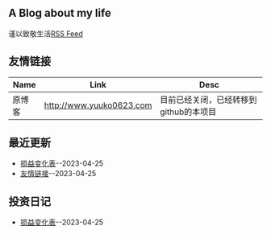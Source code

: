 ## A Blog about my life
谨以致敬生活[RSS Feed](https://raw.githubusercontent.com/yuuko0623/life/master/feed.xml)
## 友情链接
| Name | Link | Desc | 
 | ---- | ---- | ---- |
| 原博客 | http://www.yuuko0623.com | 目前已经关闭，已经转移到github的本项目 |
## 最近更新
- [损益变化表](https://github.com/yuuko0623/life/issues/7)--2023-04-25
- [友情链接](https://github.com/yuuko0623/life/issues/6)--2023-04-25
## 投资日记
- [损益变化表](https://github.com/yuuko0623/life/issues/7)--2023-04-25
